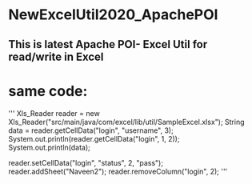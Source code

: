 # NewExcelUtil2020_ApachePOI
## This is latest Apache POI- Excel Util for read/write in Excel

# same code:

''' Xls_Reader reader = new Xls_Reader("src/main/java/com/excel/lib/util/SampleExcel.xlsx");
String data = reader.getCellData("login", "username", 3);
System.out.println(reader.getCellData("login", 1, 2));
System.out.println(data);
	
reader.setCellData("login", "status", 2, "pass");
reader.addSheet("Naveen2"); 
reader.removeColumn("login", 2); '''
